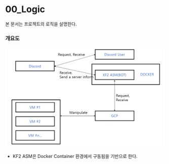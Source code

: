 00_Logic
=============

본 문서는 프로젝트의 로직을 설명한다.

### 개요도
![img1](pic1.png)
- KF2 ASM은 Docker Container 환경에서 구동됨을 기반으로 한다.